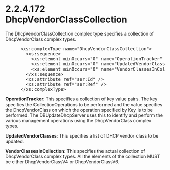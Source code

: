 <html dir="LTR" xmlns:mshelp="http://msdn.microsoft.com/mshelp" xmlns:ddue="http://ddue.schemas.microsoft.com/authoring/2003/5" xmlns:xlink="http://www.w3.org/1999/xlink" xmlns:tool="http://www.microsoft.com/tooltip">
 <body>
 <div id="header">
 <h1 class="heading">2.2.4.172 DhcpVendorClassCollection</h1>
 </div>
 <div id="mainSection">
 <div id="mainBody">
 <div id="allHistory" class="saveHistory"></div>
 <div id="sectionSection0" class="section" name="collapseableSection">
 

<p>The DhcpVendorClassCollection complex type specifies a
collection of DhcpVendorClass complex types.</p>

<dl>
<dd>
<div><pre> &lt;xs:complexType name=&quot;DhcpVendorClassCollection&quot;&gt;
   &lt;xs:sequence&gt;
     &lt;xs:element minOccurs=&quot;0&quot; name=&quot;OperationTracker&quot; nillable=&quot;true&quot; type=&quot;sysgen:ArrayOfKeyValuePairOfCollectionOperationsDhcpVendorClassnTEz2bI_S&quot; /&gt;
     &lt;xs:element minOccurs=&quot;0&quot; name=&quot;UpdatedVendorClasses&quot; nillable=&quot;true&quot; type=&quot;ipam:ArrayOfDhcpVendorClass&quot; /&gt;
     &lt;xs:element minOccurs=&quot;0&quot; name=&quot;VendorClassesInCollection&quot; nillable=&quot;true&quot; type=&quot;ipam:ArrayOfDhcpVendorClass&quot; /&gt;
   &lt;/xs:sequence&gt;
   &lt;xs:attribute ref=&quot;ser:Id&quot; /&gt;
   &lt;xs:attribute ref=&quot;ser:Ref&quot; /&gt;
 &lt;/xs:complexType&gt;
</pre></div>
</dd></dl>

<p><b>OperationTracker</b>: This specifies a collection
of key value pairs. The key specifies the CollectionOperations to be performed
and the value specifies the DhcpVendorClass on which the operation specified by
Key is to be performed. The DBUpdateDhcpServer uses this to identify and
perform the various management operations using the DhcpVendorClass complex
types.</p>

<p><b>UpdatedVendorClasses</b>: This specifies a list of
DHCP vendor class to be updated.</p>

<p><b>VendorClassesInCollection</b>: This specifies the
actual collection of DhcpVendorClass complex types. All the elements of the collection
MUST be either DhcpVendorClassV4 or DhcpVendorClassV6.</p>


 </div>
 </div>
 </div>
 </body>
</html>